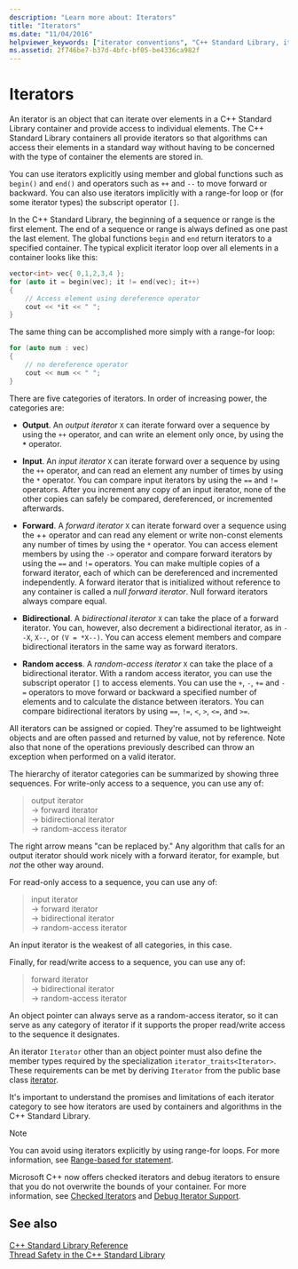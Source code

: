 ```yaml
---
description: "Learn more about: Iterators"
title: "Iterators"
ms.date: "11/04/2016"
helpviewer_keywords: ["iterator conventions", "C++ Standard Library, iterator conventions"]
ms.assetid: 2f746be7-b37d-4bfc-bf05-be4336ca982f
---
```

# Iterators

An iterator is an object that can iterate over elements in a C++ Standard Library container and provide access to individual elements. The C++ Standard Library containers all provide iterators so that algorithms can access their elements in a standard way without having to be concerned with the type of container the elements are stored in.

You can use iterators explicitly using member and global functions such as `begin()` and `end()` and operators such as `++` and `--` to move forward or backward. You can also use iterators implicitly with a range-for loop or (for some iterator types) the subscript operator `[]`.

In the C++ Standard Library, the beginning of a sequence or range is the first element. The end of a sequence or range is always defined as one past the last element. The global functions `begin` and `end` return iterators to a specified container. The typical explicit iterator loop over all elements in a container looks like this:

```cpp
vector<int> vec{ 0,1,2,3,4 };
for (auto it = begin(vec); it != end(vec); it++)
{
    // Access element using dereference operator
    cout << *it << " ";
}
```

The same thing can be accomplished more simply with a range-for loop:

```cpp
for (auto num : vec)
{
    // no dereference operator
    cout << num << " ";
}
```

There are five categories of iterators. In order of increasing power, the categories are:

- **Output**. An *output iterator* `X` can iterate forward over a sequence by using the `++` operator, and can write an element only once, by using the __`*`__ operator.

- **Input**. An *input iterator* `X` can iterate forward over a sequence by using the `++` operator, and can read an element any number of times by using the `*` operator. You can compare input iterators by using the `==` and `!=` operators. After you increment any copy of an input iterator, none of the other copies can safely be compared, dereferenced, or incremented afterwards.

- **Forward**. A *forward iterator* `X` can iterate forward over a sequence using the ++ operator and can read any element or write non-const elements any number of times by using the `*` operator. You can access element members by using the `->` operator and compare forward iterators by using the `==` and `!=` operators. You can make multiple copies of a forward iterator, each of which can be dereferenced and incremented independently. A forward iterator that is initialized without reference to any container is called a *null forward iterator*. Null forward iterators always compare equal.

- **Bidirectional**. A *bidirectional iterator* `X` can take the place of a forward iterator. You can, however, also decrement a bidirectional iterator, as in `--X`, `X--`, or `(V = *X--)`. You can access element members and compare bidirectional iterators in the same way as forward iterators.

- **Random access**. A *random-access iterator* `X` can take the place of a bidirectional iterator. With a random access iterator, you can use the subscript operator `[]` to access elements. You can use the `+`, `-`, `+=` and `-=` operators to move forward or backward a specified number of elements and to calculate the distance between iterators. You can compare bidirectional iterators by using `==`, `!=`, `<`, `>`, `<=`, and `>=`.

All iterators can be assigned or copied. They're assumed to be lightweight objects and are often passed and returned by value, not by reference. Note also that none of the operations previously described can throw an exception when performed on a valid iterator.

The hierarchy of iterator categories can be summarized by showing three sequences. For write-only access to a sequence, you can use any of:

> output iterator\
> -> forward iterator\
> -> bidirectional iterator\
> -> random-access iterator

The right arrow means "can be replaced by." Any algorithm that calls for an output iterator should work nicely with a forward iterator, for example, but *not* the other way around.

For read-only access to a sequence, you can use any of:

> input iterator\
> -> forward iterator\
> -> bidirectional iterator\
> -> random-access iterator

An input iterator is the weakest of all categories, in this case.

Finally, for read/write access to a sequence, you can use any of:

> forward iterator\
> -> bidirectional iterator\
> -> random-access iterator

An object pointer can always serve as a random-access iterator, so it can serve as any category of iterator if it supports the proper read/write access to the sequence it designates.

An iterator `Iterator` other than an object pointer must also define the member types required by the specialization `iterator_traits<Iterator>`. These requirements can be met by deriving `Iterator` from the public base class [iterator](../standard-library/iterator-struct.md).

It's important to understand the promises and limitations of each iterator category to see how iterators are used by containers and algorithms in the C++ Standard Library.

> [!NOTE]
> You can avoid using iterators explicitly by using range-for loops. For more information, see [Range-based for statement](../cpp/range-based-for-statement-cpp.md).

Microsoft C++ now offers checked iterators and debug iterators to ensure that you do not overwrite the bounds of your container. For more information, see [Checked Iterators](../standard-library/checked-iterators.md) and [Debug Iterator Support](../standard-library/debug-iterator-support.md).

## See also

[C++ Standard Library Reference](../standard-library/cpp-standard-library-reference.md)\
[Thread Safety in the C++ Standard Library](../standard-library/thread-safety-in-the-cpp-standard-library.md)
